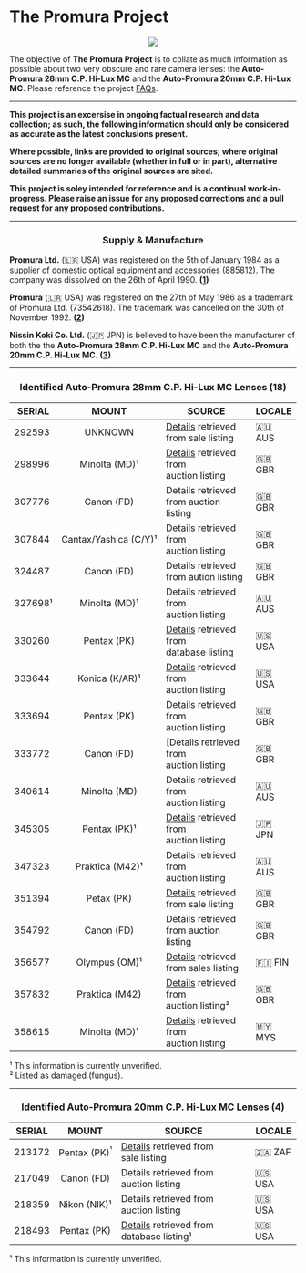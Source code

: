 <h1><center></center>The Promura Project</center></h1>

<!-- An information resource for two very obscure and rare camera lenses. -->

<p align="center">
   <img src="https://user-images.githubusercontent.com/110672536/183131595-afeb1dec-1c84-436c-9a50-90468f9ec3ec.png">
</p>

<p>
   The objective of <b>The Promura Project</b> is to collate as much information as possible about two very obscure and rare camera lenses: the <b>Auto-Promura 28mm C.P. Hi-Lux MC</b> and the <b>Auto-Promura 20mm C.P. Hi-Lux MC</b>. Please reference the project <a href="https://github.com/martbetz/The-Promura-Project/blob/main/FAQs.md">FAQs</a>.

---

<b>This project is an excersise in ongoing factual research and data collection; as such, the following information should only be considered as accurate as the latest conclusions present. 

Where possible, links are provided to original sources; where original sources are no longer available (whether in full or in part), alternative detailed summaries of the original sources are sited.

This project is soley intended for reference and is a continual work-in-progress. Please raise an issue for any proposed corrections and a pull request for any proposed contributions.</b>

---

<h3><center>Supply & Manufacture</center></h3>

<p>
   <b>Promura Ltd.</b> (🇱🇷 USA) was registered on the 5th of January 1984 as a supplier of domestic optical equipment and accessories (885812). The company was dissolved on the 26th of April 1990.&nbsp;<b>(<a href="https://opencorporates.com/companies/us_ny/885812">1</a>)</b>
</p>

<p>
   <b>Promura</b> (🇱🇷 USA) was registered on the 27th of May 1986 as a trademark of Promura Ltd. (73542618). The trademark was cancelled on the 30th of November 1992.&nbsp;<b>(<a href="https://tsdr.uspto.gov/#caseNumber=73542618&caseSearchType=US_APPLICATION&caseType=DEFAULT&searchType=statusSearch">2</a>)</b>
</p>

<p>
   <b>Nissin Koki Co. Ltd.</b> (🇯🇵 JPN) is believed to have been the manufacturer of both the the <b>Auto-Promura 28mm C.P. Hi-Lux MC</b> and the <b>Auto-Promura 20mm C.P. Hi-Lux MC</b>.&nbsp;<b>(<a href="https://web.archive.org/web/20021001122829/medfmt.8k.com/third/mfg.html">3</a>)</b>
</p>

---

<center>

<h3>Identified <b>Auto-Promura 28mm C.P. Hi-Lux MC</b> Lenses (18)</h3>

|SERIAL|MOUNT|SOURCE|LOCALE|
|------|:----:|------|-------|
|292593|UNKNOWN|[Details](https://github.com/martbetz/The-Promura-Project/blob/main/DATA/292593.md) retrieved from sale listing|🇦🇺 AUS|
|298996|Minolta&nbsp;(MD)¹|[Details](https://github.com/martbetz/The-Promura-Project/blob/main/DATA/298996.md) retrieved from auction&nbsp;listing|🇬🇧 GBR|
|307776|Canon&nbsp;(FD)|Details retrieved from auction listing|🇬🇧 GBR|
|307844|Cantax/Yashica&nbsp;(C/Y)¹|Details retrieved from auction&nbsp;listing|🇬🇧 GBR|
|324487|Canon&nbsp;(FD)|Details retrieved from aution listing|🇬🇧 GBR|
|327698¹|Minolta&nbsp;(MD)¹|Details retrieved from auction&nbsp;listing|🇦🇺 AUS|
|330260|Pentax&nbsp;(PK)|[Details](https://lens--club-ru.translate.goog/lenses/item/c_6743.html?_x_tr_sl=auto&_x_tr_tl=en&_x_tr_hl=en-US&_x_tr_pto=wapp) retrieved from database&nbsp;listing|​🇺🇸​ USA|
|333644|Konica&nbsp;(K/AR)¹|[Details](https://www.ebay.ca/itm/276431953969) retrieved from auction&nbsp;listing|🇺🇸​ USA|
|333694|Pentax&nbsp;(PK)|Details retrieved from auction&nbsp;listing|🇬🇧 GBR|
|333772|Canon&nbsp;(FD)|[Details retrieved from auction&nbsp;listing|🇬🇧 GBR
|340614|Minolta&nbsp;(MD)|Details retrieved from auction&nbsp;listing|🇦🇺 AUS|
|345305|Pentax&nbsp;(PK)¹|[Details](https://aucview.aucfan.com/yahoo/d115575976/) retrieved from auction&nbsp;listing|🇯🇵 JPN|
|347323|Praktica&nbsp;(M42)¹|Details retrieved from auction&nbsp;listing|🇦🇺 AUS|
|351394|Petax&nbsp;(PK)|[Details](https://soperfectimages.co.uk/camerasforsale/pentax/auto-promura-28mm-f28-pk-fit-351394/) retrieved from sale&nbsp;listing|🇬🇧 GBR
|354792|Canon&nbsp;(FD)|Details retrieved from auction listing|🇬🇧 GBR|
|356577|Olympus&nbsp;(OM)¹|[Details](https://kamerastore.com/products/promura-28mm-f2-8-c-p-hi-lux-auto-mc-olympus-om) retrieved from sales&nbsp;listing|🇫🇮 FIN|
|357832|Praktica&nbsp;(M42)|[Details](https://www.ebay.co.uk/itm/186611675919?siteid=3&customid=&toolid=10001) retrieved from auction&nbsp;listing²|🇬🇧 GBR|
|358615|Minolta&nbsp;(MD)¹|[Details](https://www.carousell.com.my/p/auto-promura-28mm-f2-8-macro-lens-minolta-md-mount-35230197/) retrieved from auction&nbsp;listing|🇲🇾 MYS|

</center>

¹ This information is currently unverified.
<br>
² Listed as damaged (fungus).

---

<center>

<h3>Identified <b>Auto-Promura 20mm C.P. Hi-Lux MC</b> Lenses (4)</h3>

|SERIAL|MOUNT|SOURCE|LOCALE|
|------|:---:|------|------|
|213172|Pentax&nbsp;(PK)<sup>¹|[Details](https://vintagecameradeals.co.za/Auto-PROMURA-C.P-Hi-Lux-MC-2.8-f=20mm-wide-angle-SLR-film-camera-lens-2.8-20mm-MINT-box) retrieved from sale&nbsp;listing|🇿🇦 ZAF|
|217049|Canon&nbsp;(FD)|Details retrieved from auction&nbsp;listing|🇺🇸 USA|
|218359|Nikon&nbsp;(NIK)¹|Details retrieved from auction&nbsp;listing|🇺🇸​ USA|
|218493|Pentax&nbsp;(PK)|[Details](https://www.pentaxforums.com/userreviews/auto-promura-20mm-f2-8.html) retrieved from database&nbsp;listing¹|🇺🇸​ USA|

</center>

¹ This information is currently unverified.

